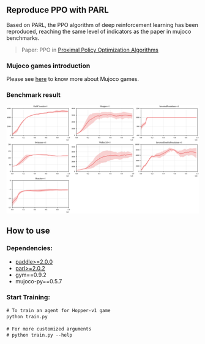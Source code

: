 ## Reproduce PPO with PARL
Based on PARL, the PPO algorithm of deep reinforcement learning has been reproduced, reaching the same level of indicators as the paper in mujoco benchmarks.

> Paper: PPO in [Proximal Policy Optimization Algorithms](https://arxiv.org/abs/1707.06347)

### Mujoco games introduction
Please see [here](https://github.com/openai/mujoco-py) to know more about Mujoco games.

### Benchmark result

<p align="center">
<img src=".benchmark/ppo.png" alt="result"/>
</p>

## How to use
### Dependencies:
+ [paddle>=2.0.0](https://github.com/PaddlePaddle/Paddle)
+ [parl>=2.0.2](https://github.com/PaddlePaddle/PARL)
+ gym==0.9.2
+ mujoco-py==0.5.7

### Start Training:
```
# To train an agent for Hopper-v1 game
python train.py

# For more customized arguments
# python train.py --help
